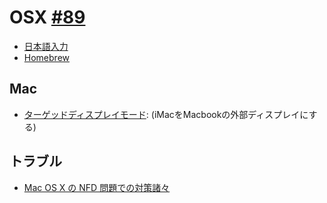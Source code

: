 # OSX [#89](https://github.com/hdknr/scriptogr.am/issues/89)

- [日本語入力](mac.ime.md)
- [Homebrew](mac.brew.md)

## Mac

- [ターゲッドディスプレイモード](mac.dpd.md): (iMacをMacbookの外部ディスプレイにする)

## トラブル

- [Mac OS X の NFD 問題での対策諸々](http://qiita.com/knaka/items/48e1799b56d520af6a09)